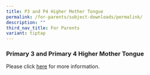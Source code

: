 ```yaml
---
title: P3 and P4 Higher Mother Tongue
permalink: /for-parents/subject-downloads/permalink/
description: ""
third_nav_title: For Parents
variant: tiptap
---
```

<h3>Primary 3 and Primary 4 Higher Mother Tongue</h3>
<p>Please click <a href="https://go.gov.sg/p3andp4hmtl" rel="noopener noreferrer nofollow" target="_blank">here</a> for
more information.</p>
<p></p>